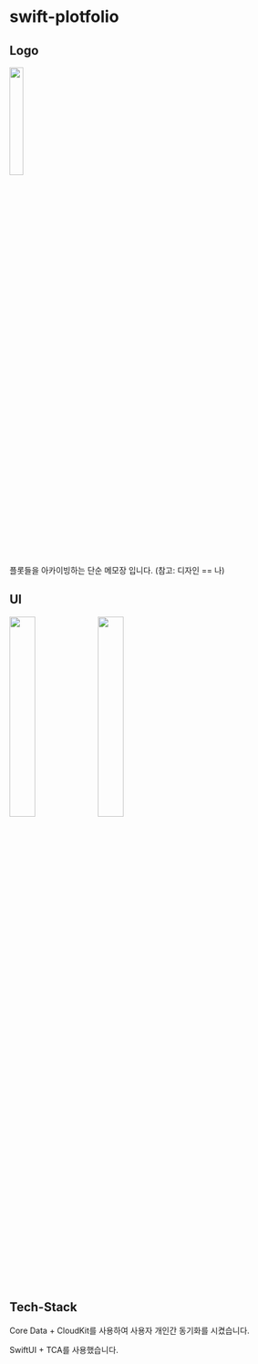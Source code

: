 # swift-plotfolio

## Logo
<img width="22%" src="https://github.com/SeoBukMyeonOk/swift-plotfolio/assets/77970826/15b07cbc-80ca-4545-9c77-3c77ac5906f8">

플롯들을 아카이빙하는 단순 메모장 입니다. (참고: 디자인 == 나)

## UI
<p align="left">
<img width="30%" src="https://github.com/SeoBukMyeonOk/swift-plotfolio/assets/77970826/5a0e2ef2-3ad3-4878-b59b-65e295d4046b">
<img width="30%" src="https://github.com/SeoBukMyeonOk/swift-plotfolio/assets/77970826/e1ad8069-67e6-4358-822d-d39c056a7b5f">
</p>

## Tech-Stack
Core Data + CloudKit를 사용하여 사용자 개인간 동기화를 시켰습니다.

SwiftUI + TCA를 사용했습니다.